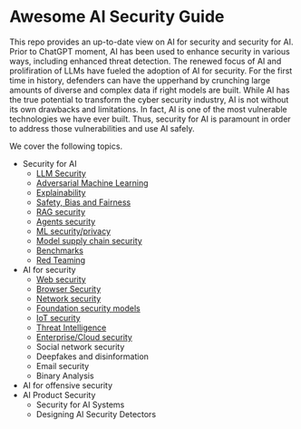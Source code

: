 # Awesome AI Security Guide

This repo provides an up-to-date view on AI for security and security for AI. Prior to ChatGPT moment, AI has been used to enhance security in various ways, including enhanced threat detection. The renewed focus of AI and prolifiration of LLMs have fueled the adoption of AI for security. For the first time in history, defenders can have the upperhand by crunching large amounts of diverse and complex data if right models are built. While AI has the true potential to transform the cyber security industry, AI is not without its own drawbacks and limitations. In fact, AI is one of the most vulnerable technologies we have ever built. Thus, security for AI is paramount in order to address those vulnerabilities and use AI safely.

We cover the following topics.
* Security for AI
  * [LLM Security](https://github.com/nabeelxy/ai-security-guide/tree/main/security_for_ai/llm_security)
  * [Adversarial Machine Learning](https://github.com/nabeelxy/ai-security-guide/tree/main/security_for_ai/adversarial_machine_learning)
  * [Explainability](https://github.com/nabeelxy/ai-security-guide/tree/main/security_for_ai/explainability)
  * [Safety, Bias and Fairness](https://github.com/nabeelxy/ai-security-guide/blob/main/security_for_ai/safety_bias_fairness/README.md)
  * [RAG security](https://github.com/nabeelxy/ai-security-guide/blob/main/security_for_ai/rag_security/README.md)
  * [Agents security](https://github.com/nabeelxy/ai-security-guide/blob/main/security_for_ai/agents_security/README.md)
  * [ML security/privacy](https://github.com/nabeelxy/ai-security-guide/tree/main/security_for_ai/ml_security)
  * [Model supply chain security](https://github.com/nabeelxy/ai-security-guide/blob/main/security_for_ai/model_supply_chain_security/README.md)
  * [Benchmarks](https://github.com/nabeelxy/ai-security-guide/blob/main/security_for_ai/benchmarks/README.md)
  * [Red Teaming](https://github.com/nabeelxy/ai-security-guide/blob/main/security_for_ai/red_teaming/README.md)
* AI for security
  * [Web security](https://github.com/nabeelxy/ai-security-guide/tree/main/ai_for_security/web_security)
  * [Browser Security](https://github.com/nabeelxy/ai-security-guide/blob/main/ai_for_security/browser_security/readme.md)
  * [Network security](https://github.com/nabeelxy/ai-security-guide/blob/main/ai_for_security/dns_security/README.md)
  * [Foundation security models](https://github.com/nabeelxy/ai-security-guide/blob/main/ai_for_security/foundation_models/README.md)
  * [IoT security](https://github.com/nabeelxy/ai-security-guide/blob/main/ai_for_security/iot_security/README.md)
  * [Threat Intelligence](https://github.com/nabeelxy/ai-security-guide/blob/main/ai_for_security/threat_hunting/README.md)
  * [Enterprise/Cloud security](https://github.com/nabeelxy/ai-security-guide/blob/main/ai_for_security/enterprise_security/README.md)
  * Social network security
  * Deepfakes and disinformation
  * Email security
  * Binary Analysis
* AI for offensive security
* AI Product Security
  * Security for AI Systems
  * Designing AI Security Detectors
